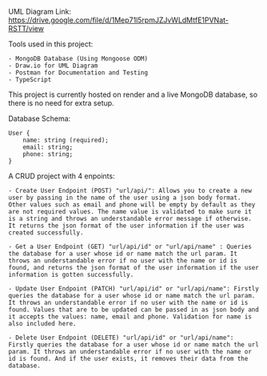 UML Diagram Link: https://drive.google.com/file/d/1Mep71l5rpmJZJvWLdMtfE1PVNat-RSTT/view

Tools used in this project:

    - MongoDB Database (Using Mongoose ODM)
    - Draw.io for UML Diagram
    - Postman for Documentation and Testing
    - TypeScript

This project is currently hosted on render and a live MongoDB database, so there is no need for extra setup.

Database Schema:

    User {
        name: string (required);
        email: string;
        phone: string;
    }

A CRUD project with 4 enpoints:

    - Create User Endpoint (POST) "url/api/": Allows you to create a new user by passing in the name of the user using a json body format. Other values such as email and phone will be empty by default as they are not required values. The name value is validated to make sure it is a string and throws an understandable error message if otherwise. It returns the json format of the user information if the user was created successfully.

    - Get a User Endpoint (GET) "url/api/id" or "url/api/name" : Queries the database for a user whose id or name match the url param. It throws an understandable error if no user with the name or id is found, and returns the json format of the user information if the user information is gotten successfully.

    - Update User Endpoint (PATCH) "url/api/id" or "url/api/name": Firstly queries the database for a user whose id or name match the url param. It throws an understandable error if no user with the name or id is found. Values that are to be updated can be passed in as json body and it accepts the values: name, email and phone. Validation for name is also included here.

    - Delete User Endpoint (DELETE) "url/api/id" or "url/api/name": Firstly queries the database for a user whose id or name match the url param. It throws an understandable error if no user with the name or id is found. And if the user exists, it removes their data from the database.
